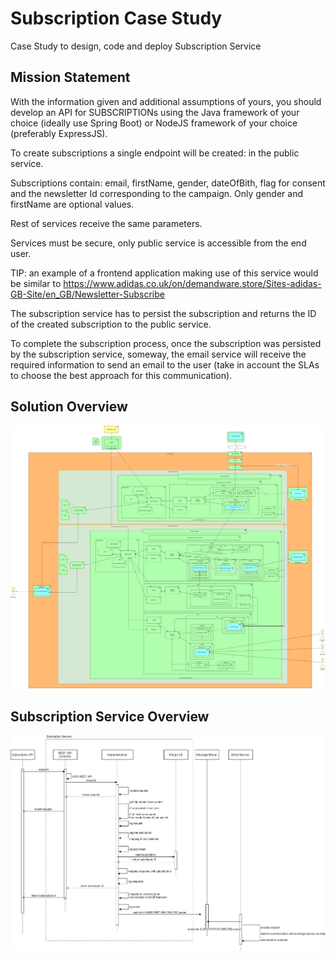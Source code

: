 # Subscription Case Study
Case Study to design, code and deploy Subscription Service

## Mission Statement
With the information given and additional assumptions of yours, you should develop an API for SUBSCRIPTIONs using the Java framework of your choice (ideally use Spring Boot) or NodeJS framework of your choice (preferably ExpressJS).   

To create subscriptions a single endpoint will be created: in the public service.

Subscriptions contain: email, firstName, gender, dateOfBith, flag for consent and the newsletter Id corresponding to the campaign. Only gender and firstName are optional values. 

Rest of services receive the same parameters.

Services must be secure, only public service is accessible from the end user.

TIP: an example of a frontend application making use of this service would be similar to https://www.adidas.co.uk/on/demandware.store/Sites-adidas-GB-Site/en_GB/Newsletter-Subscribe

The subscription service has to persist the subscription and returns the ID of the created subscription to the public service.

To complete the subscription process, once the subscription was persisted by the subscription service, someway, the email service will receive the required  information to send an email to the user (take in account the SLAs to choose the best approach for this communication).

## Solution Overview 

<img src="subscription-service-solution.jpg"/>

## Subscription Service Overview

<img src="subscription-service-sequence.jpg"/>
